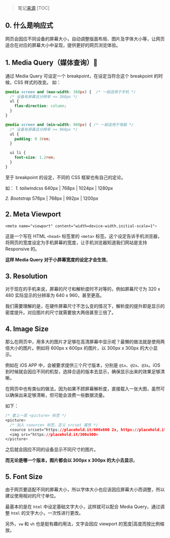 > 笔记[来源]
[TOC]
## 0. 什么是响应式
网页会因应不同设备的屏幕大小，自动调整版面布局、图片及字体大小等，让网页适合在对应的屏幕大小中呈现，提供更好的网页浏览体验。


## 1. Media Query（媒体查询）
通过 Media Query 可设定一个 breakpoint，在设定当符合这个 breakpoint 的时候，CSS 样式的改变。
如：
```css
@media screen and (max-width: 360px) {  /* 一般适用于手机 */
  /* 设备有屏幕且分辨率 <= 360px */
  ul {
    flex-direction: column;
  }
}

@media screen and (min-width: 960px) { /* 一般适用于电脑 */
  /* 设备有屏幕且分辨率 >= 960px */
  ul {
    padding: 0 3rem;
  }

  ui li {
    font-size: 1.2rem;
  }
}
```

至于 breakpoint 的设定，不同的 CSS 框架也有自己的定论。

如：
*1. tailwindcss*
640px | 768px | 1024px | 1280px

*2. Bootstrap*
576px | 768px | 992px | 1200px


## 2. Meta Viewport
```css
<meta name="viewport" content="width=device-width,initial-scale=1">
```
这是一个写在 HTML `<head>` 标签里的 `<meta>` 标签。这个设定告诉手机浏览器，将网页的宽度设定为手机屏幕的宽度，让手机浏览器知道我们网站是支持 Responsive 的。

**这样 Media Query 对于小屏幕宽度的设定才会生效**。


## 3. Resolution
对于现在的手机来说，屏幕的尺寸和解析度时不对等的，例如屏幕尺寸为 320 x 480 实际显示的分辨率为 640 x 960，甚至更高。

我们需要理解的是，在硬件屏幕尺寸不怎么变的情况下，解析度的提升即是显示的密度提升。对应图片的尺寸就需要放大两倍甚至三倍了。


## 4. Image Size
那么在网页中，用多大的图片才足够在高清屏幕中显示呢？最懒的做法就是使用两倍大小的图片。例如将 600px x 600px 的图片，以 300px x 300px 的大小显示。

例如在 iOS APP 中，会被要求提供三个尺寸版本，分别是 `@1x`、`@2x`、`@3x`。iOS 到时候就会因应不同的机型，选择合适的版本去显示，确保显示出来的效果足够清晰。

在网页中也有类似的做法，因为如果不顾屏幕解析度，直接载入一张大图，虽然可以确保出来足够清晰，但可能会浪费一些数据流量。

如下：
```css
/* 套上一层 <picture> 标签 */
<picture>
  /* 加入 <source> 标签，定义 srcset 属性 */
  <source srcset="https://placehold.it/600x600 2x, https://placehold.it/900x900 3x">
  <img src="https://placehold.it/300x300>
</picture>
```

之后就会因应不同的设备显示不同尺寸的图片。

**而无论是哪一个版本，图片都会以 300px x 300px 的大小去显示**。


## 5. Font Size
由于网页要适配不同的屏幕大小，所以字体大小也应该因应屏幕大小而调整，所以建议使用相对的尺寸单位。

最基本的是在 `html` 中设定基础文字大小，这样就可以配合 Media Query，通过调整 `html` 的文字大小，一次性进行更改。

另外，`vw` 和 `vh` 也是挺有趣的用法，文字会因应 viewport 的宽度|高度而按比例缩放。


[ 来源 ]: https://www.bilibili.com/video/BV1i54y1D7cd